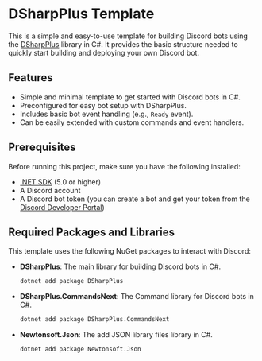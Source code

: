 # DSharpPlus Template

This is a simple and easy-to-use template for building Discord bots using the [DSharpPlus](https://github.com/DSharpPlus/DSharpPlus) library in C#. It provides the basic structure needed to quickly start building and deploying your own Discord bot.

## Features

- Simple and minimal template to get started with Discord bots in C#.
- Preconfigured for easy bot setup with DSharpPlus.
- Includes basic bot event handling (e.g., `Ready` event).
- Can be easily extended with custom commands and event handlers.

## Prerequisites

Before running this project, make sure you have the following installed:

- [.NET SDK](https://dotnet.microsoft.com/download/dotnet) (5.0 or higher)
- A Discord account
- A Discord bot token (you can create a bot and get your token from the [Discord Developer Portal](https://discord.com/developers/applications))

## Required Packages and Libraries

This template uses the following NuGet packages to interact with Discord:

- **DSharpPlus**: The main library for building Discord bots in C#.
  ```bash
  dotnet add package DSharpPlus
- **DSharpPlus.CommandsNext**: The Command library for Discord bots in C#.
  ```bash
  dotnet add package DSharpPlus.CommandsNext
- **Newtonsoft.Json**: The add JSON library files library in C#.
  ```bash
  dotnet add package Newtonsoft.Json
